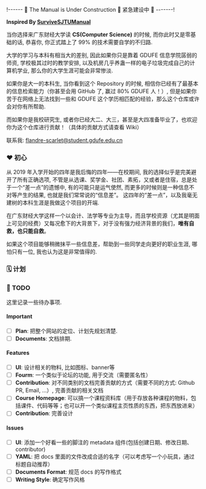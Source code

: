 
!------ 🚧 The Manual is Under Construction 🚧 紧急建设中 🚧 -------!

**Inspired By [SurviveSJTUManual](https://survivesjtu.gitbook.io/survivesjtumanual/)**

当你选择来广东财经大学读 **CS(Computer Science)** 的时候, 而你此时又是零基础的话, 恭喜你, 你正式踏上了 99% 的技术需要自学的不归路.

大学的学习与本科有相当大的差别, 因此如果你只是靠着 GDUFE 信息学院孱弱的师资, 学校极其过时的教学安排, 以及机房几乎养蛊一样的电子垃圾完成自己的计算机学业, 那么你的大学生涯可能会非常惨淡.

如果你是大一的本科生, 当你看到这个 Repository 的时候, 相信你已经有了最基本的信息检索能力（你甚至会用 GitHub 了, 赢过 80% GDUFE 人！）, 但是如果你苦于在网络上无法找到一些和 GDUFE 这个学历相匹配的经验，那么这个仓库或许会对你有所帮助.

而如果你是我校研究生, 或者你已经大二、大三，甚至是大四准备毕业了，也欢迎你为这个仓库进行贡献！（具体的贡献方式请查看 Wiki）

联系我: <flandre-scarlet@student.gdufe.edu.cn>

### ❤ 初心

从 2019 年入学开始的四年是我后悔的四年——在校期间, 我的选择似乎是完美避开了所有正确选项, 不管是从选课、奖学金、社团、素拓，又或者是住宿，总是处于一个“差一点”的遗憾中, 有的可能只是运气使然, 而更多的时候则是一种信息不对等产生的结果, 也就是我们常常说的“信息差”。 这四年的“差一点”，以及我毫无建树的本科生涯是我做这个项目的开端.

在广东财经大学这样一个以会计、法学等专业为主导，而且学校资源（尤其是明面上可见的经费）又每况愈下的大背景下，对于没有强力经济背景的我们，**唯有自救，也只能自救**。

如果这个项目能够稍微抹平一些信息差，帮助到一些同学走向更好的职业生涯, 哪怕只有一位, 我也认为这是非常值得的.

### 🗓️ 计划


### 📃 TODO

这里记录一些待办事项.

#### Important

- [ ] **Plan**: 把整个网站的定位、计划先规划清楚.
- [ ] **Documents**: 文档排期.

#### Features

- [ ] **UI**: 设计相关的物料, 比如图标、banner等
- [ ] **Fourm**: 一个类似于论坛的功能, 用于交流（需要匿名性）
- [ ] **Contribution**: 对不同类别的文档完善贡献的方式（需要不同的方式: Github PR, Email, ...）, 完善贡献的相关文档
- [ ] **Course Homepage**: 可以搞一个课程资料库（用于存放各种课程的物料，包括课件、代码等等；也可以开一个类似课程主页性质的东西，把东西放进来）
- [ ] **Contribution**: 完善设计

#### Issues

- [ ] **UI**: 添加一个好看一些的脚注的 metadata 组件(包括创建日期、修改日期、contributor)
- [ ] **YAML**: 把 docs 里面的文件改成合适的名字（可以考虑写一个小玩具，通过标题自动推荐）
- [ ] **Documents Format**: 规范 docs 的写作格式
- [ ] **Writing Style**: 确定写作风格